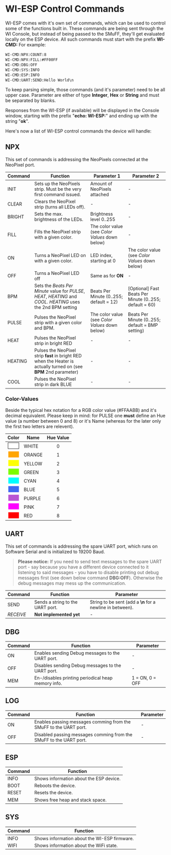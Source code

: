 # WI-ESP Control Commands

WI-ESP comes with it's own set of commands, which can be used to control some of the functions built in. These commands are being sent through the WI Console, but instead of being passed to the SMuFF, they'll get evaluated locally on the ESP device. All such commands must start with the prefix **WI-CMD:** For example:

```text
WI-CMD:NPX:COUNT:8
WI-CMD:NPX:FILL:#FF00FF
WI-CMD:DBG:OFF
WI-CMD:SYS:INFO
WI-CMD:ESP:INFO
WI-CMD:UART:SEND:Hello World\n
```

To keep parsing simple, those commands (and it's parameter) need to be all upper case. Parameter are either of type **Integer**, **Hex** or **String** and must be separated by blanks.

Responses from the WI-ESP (if available) will be displayed in the Console window, starting with the prefix "**echo: WI-ESP:**" and ending up with the string "**ok**".

Here's now a list of WI-ESP control commands the device will handle:

## NPX

This set of commands is addressing the NeoPixels connected at the NeoPixel  port.

|Command|Function|Parameter 1 |Parameter 2
|---|---|---|---
|INIT|Sets up the NeoPixels strip. Must be the very first command issued.|Amount of NeoPixels attached|-
|CLEAR|Clears the NeoPixel strip (turns all LEDs off).|-|-
|BRIGHT|Sets the max. brightness of the LEDs.|Brightness level 0..255|-
|FILL|Fills the NeoPixel strip with a given color.|The color value (see *Color Values* down below)|-
|ON|Turns a NeoPixel LED on with a given color.|LED index, starting at 0|The color value (see *Color Values* down below)
|OFF|Turns a NeoPixel LED off|Same as for **ON**|-
|BPM|Sets the *Beats Per Minute* value for *PULSE*, *HEAT*, *HEATING* and *COOL*. *HEATING* uses the 2nd BPM setting|Beats Per Minute (0..255; default = 12)|[Optional] Fast Beats Per Minute (0..255; default = 60)
|PULSE|Pulses the NeoPixel strip with a given color and BPM.|The color value (see *Color Values* down below)|Beats Per Minute (0..255; default = BMP setting)
|HEAT|Pulses the NeoPixel strip in bright RED|-|-
|HEATING|Pulses the NeoPixel strip **fast** in bright RED when the Heater is actually turned on (see **BPM** 2nd parameter)|-|-
|COOL|Pulses the NeoPixel strip in dark BLUE|-|-

### Color-Values

Beside the typical hex notation for a RGB color value (#FFAABB) and it's decimal equivalent.
Please keep in mind: for PULSE one **must** define an Hue value (a number between 0 and 8) or it's Name (whereas for the later only the first two letters are relevent).

|Color|Name| Hue Value
|:---:|---|:---:
|![White](/images/white.png)|WHITE| 0
|![Orange](/images/orange.png)|ORANGE| 1
|![Yellow](/images/yellow.png)|YELLOW| 2
|![Green](/images/green.png)|GREEN| 3
|![Cyan](/images/cyan.png)|CYAN| 4
|![Blue](/images/blue.png)|BLUE| 5
|![Purple](/images/purple.png)|PURPLE| 6
|![Pink](/images/pink.png)|PINK| 7
|![Red](/images/red.png)|RED| 8

## UART

This set of commands is addressing the spare UART port, which runs on Software Serial and is initialized to 19200 Baud.

>**Please notice:** If you need to send text messages to the spare UART port - say because you have a different device connected to it listening to said messages - you have to disable printing out debug messages first (see down below command **DBG:OFF**). Otherwise the debug messages may mess up the communication.

|Command|Function|Parameter
|---|---|---
|SEND|Sends a string to the UART port.|String to be sent (add a **\n** for a newline in between).
|*RECEIVE*|**Not implemented yet**|-

## DBG

|Command|Function|Parameter
|---|---|---
|ON|Enables sending Debug messages to the UART port.|-
|OFF|Disables sending Debug messages to the UART port.|-
|MEM|En-/disables printing periodical heap memory info.| 1 = ON, 0 = OFF

## LOG

|Command|Function|Parameter
|---|---|---
|ON| Enables passing messages comming from the SMuFF to the UART port.|-
|OFF| Disabled passing messages comming from the SMuFF to the UART port.|-

## ESP

|Command|Function
|---|---
|INFO| Shows information about the ESP device.
|BOOT| Reboots the device.
|RESET| Resets the device.
|MEM| Shows free heap and stack space.

## SYS

|Command|Function
|---|---
|INFO| Shows information about the WI-ESP firmware.
|WIFI| Shows information about the WiFi state.
